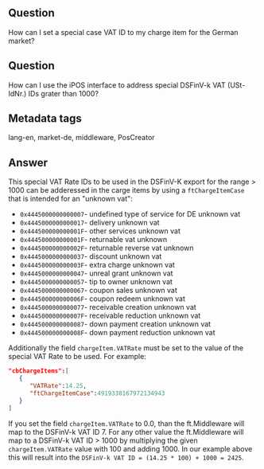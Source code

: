 ## Question
How can I set a special case VAT ID to my charge item for the German market?

## Question
How can I use the iPOS interface to address special DSFinV-k VAT (USt-IdNr.) IDs grater than 1000?

## Metadata tags
lang-en, market-de, middleware, PosCreator

## Answer

This special VAT Rate IDs to be used in the DSFinV-K export for the range > 1000 can be adderessed in the carge items by using a `ftChargeItemCase` that is intended for an "unknown vat":

- `0x4445000000000007`-  undefined type of service for DE unknown vat
- `0x4445000000000017`-  delivery unknown vat
- `0x444500000000001F`-  other services unknown vat
- `0x444500000000001F`-  returnable vat unknown
- `0x444500000000002F`-  returnable reverse vat unknown
- `0x4445000000000037`-  discount unknown vat
- `0x444500000000003F`-  extra charge unknown vat
- `0x4445000000000047`-  unreal grant unknown vat
- `0x4445000000000057`-  tip to owner unknown vat
- `0x4445000000000067`-  coupon sales unknown vat
- `0x444500000000006F`-  coupon redeem unknown vat
- `0x4445000000000077`-  receivable creation unknown vat
- `0x444500000000007F`-  receivable reduction unknown vat
- `0x4445000000000087`-  down payment creation unknown vat
- `0x444500000000008F`-  down payment reduction unknown vat

Additionally the field `chargeItem.VATRate` must be set to the value of the special VAT Rate to be used. For example: 

```json
"cbChargeItems":[
   {
      "VATRate":14.25,
      "ftChargeItemCase":4919338167972134943
   }
]
```

If you set the field `chargeItem.VATRate` to 0.0, than the ft.Middleware will map to the DSFinV-k VAT ID 7. For any other value the ft.Middleware will map to a DSFinV-k VAT ID > 1000 by multiplying the given `chargeItem.VATRate` value with 100 and adding 1000. In our example above this will result into the `DSFinV-k VAT ID = (14.25 * 100) + 1000 = 2425`.
